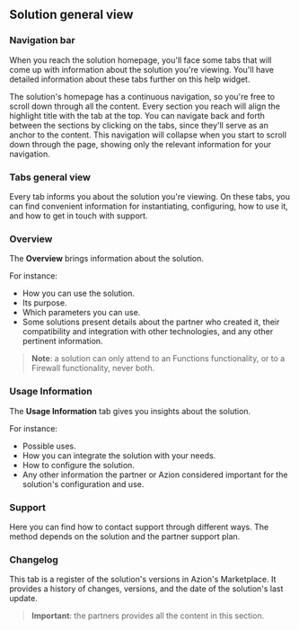 ## Solution general view

### Navigation bar

When you reach the solution homepage, you'll face some tabs that will come up with information about the solution you're viewing. You'll have detailed information about these tabs further on this help widget.

The solution's homepage has a continuous navigation, so you're free to scroll down through all the content. Every section you reach will align the highlight title with the tab at the top. You can navigate back and forth between the sections by clicking on the tabs, since they'll serve as an anchor to the content. This navigation will collapse when you start to scroll down through the page, showing only the relevant information for your navigation.

### Tabs general view

Every tab informs you about the solution you're viewing. On these tabs, you can find convenient  information for instantiating, configuring, how to use it, and how to get in touch with support.

### Overview

The **Overview** brings information about the solution. 

For instance:

- How you can use the solution.
- Its purpose.
- Which parameters you can use.
- Some solutions present details about the partner who created it, their compatibility and integration with other technologies, and any other pertinent information.

> **Note**: a solution can only attend to an Functions functionality, or to a Firewall functionality, never both.

### Usage Information

The **Usage Information** tab gives you insights about the solution. 

For instance:

- Possible uses.
- How you can integrate the solution with your needs.
- How to configure the solution.
- Any other information the partner or Azion considered important for the solution's configuration and use.

### Support

Here you can find how to contact support through different ways. The method depends on the solution and the partner support plan.

### Changelog

This tab is a register of the solution's versions in Azion's Marketplace. It provides a history of changes, versions, and the date of the solution's last update.

> **Important**: the partners provides all the content in this section.
